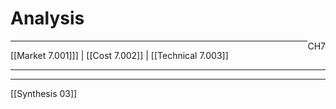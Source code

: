 # Analysis
<span style="float: right">CH7</span>
<hr>
[[Market 7.001]]]  |  [[Cost 7.002]]  |  [[Technical 7.003]]
<hr>

<hr>
[[Synthesis 03]]









